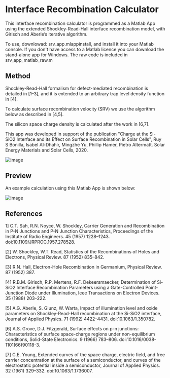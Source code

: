 # Interface Recombination Calculator

This interface recombination calculator is programmed as a Matlab App using the extended Shockley-Read-Hall interface recombination model,  with Girisch and Aberle’s iterative algorithm.

To use, downlowad: srv_app.mlappinstall, and install it into your Matlab console. If you don't have access to a Matlab licence you can download the stand-alone app for Windows. The raw code is included in srv_app_matlab_raw.m

## Method

Shockley-Read-Hall formalism for defect-mediated recombination is detailed in [1–3], and it is extended to an arbitrary trap level density function in [4]. 

To calculate surface recombination velocity (SRV) we use the algorithm below as described in [4,5].

The silicon space charge density is calculated after the work in [6,7].

This app was developed in support of the publication "Charge at the Si-SiO2 Interface and its Effect on Surface Recombination in Solar Cells", Ruy S Bonilla, Isabel Al-Dhahir, Mingzhe Yu, Phillip Hamer, Pietro Altermatt. Solar Energy Materials and Solar Cells, 2020.

![image](https://user-images.githubusercontent.com/53188769/84266444-6038f180-ab1c-11ea-85d3-5735829bd662.png)

## Preview

An example calculation using this Matlab App is shown below:

![image](https://user-images.githubusercontent.com/53188769/84266721-db020c80-ab1c-11ea-9b9b-9161eae96c97.png)

## References

1]	C.T. Sah, R.N. Noyce, W. Shockley, Carrier Generation and Recombination in P-N Junctions and P-N Junction Characteristics, Proceedings of the Institute of Radio Engineers. 45 (1957) 1228–1243. doi:10.1109/JRPROC.1957.278528.

[2]	W. Shockley, W.T. Read, Statistics of the Recombinations of Holes and Electrons, Physical Review. 87 (1952) 835–842.

[3]	R.N. Hall, Electron-Hole Recombination in Germanium, Physical Review. 87 (1952) 387.

[4]	R.B.M. Girisch, R.P. Mertens, R.F. Dekeersmaecker, Determination of Si-SiO2 Interface Recombination Parameters using a Gate-Controlled Point-Junction Diode under Illumination, Ieee Transactions on Electron Devices. 35 (1988) 203–222.

[5]	A.G. Aberle, S. Glunz, W. Warta, Impact of illumination level and oxide parameters on Shockley-Read-Hall recombination at the Si-SiO2 interface, Journal of Applied Physics. 71 (1992) 4422–4431. doi:10.1063/1.350782.

[6]	A.S. Grove, D.J. Fitzgerald, Surface effects on p-n junctions: Characteristics of surface space-charge regions under non-equilibrium conditions, Solid-State Electronics. 9 (1966) 783–806. doi:10.1016/0038-1101(66)90118-3.

[7]	C.E. Young, Extended curves of the space charge, electric field, and free carrier concentration at the surface of a semiconductor, and curves of the electrostatic potential inside a semiconductor, Journal of Applied Physics. 32 (1961) 329–332. doi:10.1063/1.1736007.


